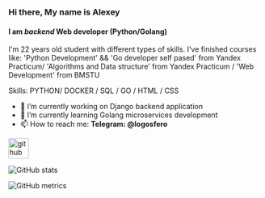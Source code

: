 ### Hi there, My name is Alexey
#### I am *backend* Web developer (Python/Golang)
I'm 22 years old student with different types of skills. I've finished courses like: 'Python Development' && 'Go developer self pased' from Yandex Practicum/ 'Algorithms and Data structure'  from Yandex Practicum / 'Web Development' from BMSTU

Skills: PYTHON/ DOCKER / SQL / GO / HTML / CSS

- 🔭 I’m currently working on Django backend application 
- 🌱 I’m currently learning Golang microservices development  
- 📫 How to reach me: **Telegram: @logosfero** 


[<img src='https://cdn.jsdelivr.net/npm/simple-icons@3.0.1/icons/github.svg' alt='github' height='40'>](https://github.com/Longreader)  

![GitHub stats](https://github-readme-stats.vercel.app/api?username=Longreader&show_icons=true)  

![GitHub metrics](https://metrics.lecoq.io/Longreader)  


